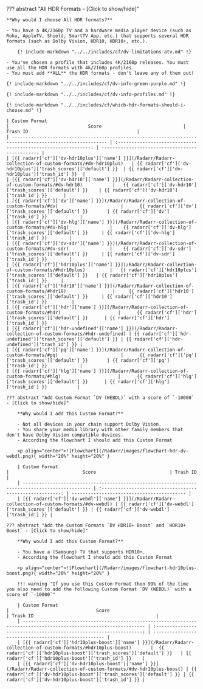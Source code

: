 ??? abstract "All HDR Formats - [Click to show/hide]"

    **Why would I choose All HDR formats?**

    - You have a 4K/2160p TV and a hardware media player device (such as Roku, AppleTV, Shield, SmartTV App, etc.) that supports several HDR formats (such as Dolby Vision, HDR10, HDR10+, etc.).

        {! include-markdown "../../includes/cf/dv-limitations-atv.md" !}

    - You've chosen a profile that includes 4K/2160p releases. You must use all the HDR formats with 4k/2160p profiles.
    - You must add **ALL** the HDR formats - don't leave any of them out!

    {! include-markdown "../../includes/cf/dv-info-green-purple.md" !}

    {! include-markdown "../../includes/cf/dv-info-profiles.md" !}

    {! include-markdown "../../includes/cf/which-hdr-formats-should-i-choose.md" !}

    | Custom Format                                                                                             |                             Score                              | Trash ID                                        |
    | --------------------------------------------------------------------------------------------------------- | :------------------------------------------------------------: | ----------------------------------------------- |
    | [{{ radarr['cf']['dv-hdr10plus']['name'] }}](/Radarr/Radarr-collection-of-custom-formats/#dv-hdr10plus)   | {{ radarr['cf']['dv-hdr10plus']['trash_scores']['default'] }}  | {{ radarr['cf']['dv-hdr10plus']['trash_id'] }}  |
    | [{{ radarr['cf']['dv-hdr10']['name'] }}](/Radarr/Radarr-collection-of-custom-formats/#dv-hdr10)           |   {{ radarr['cf']['dv-hdr10']['trash_scores']['default'] }}    | {{ radarr['cf']['dv-hdr10']['trash_id'] }}      |
    | [{{ radarr['cf']['dv']['name'] }}](/Radarr/Radarr-collection-of-custom-formats/#dv)                       |      {{ radarr['cf']['dv']['trash_scores']['default'] }}       | {{ radarr['cf']['dv']['trash_id'] }}            |
    | [{{ radarr['cf']['dv-hlg']['name'] }}](/Radarr/Radarr-collection-of-custom-formats/#dv-hlg)               |    {{ radarr['cf']['dv-hlg']['trash_scores']['default'] }}     | {{ radarr['cf']['dv-hlg']['trash_id'] }}        |
    | [{{ radarr['cf']['dv-sdr']['name'] }}](/Radarr/Radarr-collection-of-custom-formats/#dv-sdr)               |    {{ radarr['cf']['dv-sdr']['trash_scores']['default'] }}     | {{ radarr['cf']['dv-sdr']['trash_id'] }}        |
    | [{{ radarr['cf']['hdr10plus']['name'] }}](/Radarr/Radarr-collection-of-custom-formats/#hdr10plus)         |   {{ radarr['cf']['hdr10plus']['trash_scores']['default'] }}   | {{ radarr['cf']['hdr10plus']['trash_id'] }}     |
    | [{{ radarr['cf']['hdr10']['name'] }}](/Radarr/Radarr-collection-of-custom-formats/#hdr10)                 |     {{ radarr['cf']['hdr10']['trash_scores']['default'] }}     | {{ radarr['cf']['hdr10']['trash_id'] }}         |
    | [{{ radarr['cf']['hdr']['name'] }}](/Radarr/Radarr-collection-of-custom-formats/#hdr)                     |      {{ radarr['cf']['hdr']['trash_scores']['default'] }}      | {{ radarr['cf']['hdr']['trash_id'] }}           |
    | [{{ radarr['cf']['hdr-undefined']['name'] }}](/Radarr/Radarr-collection-of-custom-formats/#hdr-undefined) | {{ radarr['cf']['hdr-undefined']['trash_scores']['default'] }} | {{ radarr['cf']['hdr-undefined']['trash_id'] }} |
    | [{{ radarr['cf']['pq']['name'] }}](/Radarr/Radarr-collection-of-custom-formats/#pq)                       |      {{ radarr['cf']['pq']['trash_scores']['default'] }}       | {{ radarr['cf']['pq']['trash_id'] }}            |
    | [{{ radarr['cf']['hlg']['name'] }}](/Radarr/Radarr-collection-of-custom-formats/#hlg)                     |      {{ radarr['cf']['hlg']['trash_scores']['default'] }}      | {{ radarr['cf']['hlg']['trash_id'] }}           |

    ??? abstract "Add Custom Format `DV (WEBDL)` with a score of `-10000` - [Click to show/hide]"

        **Why would I add this Custom Format?**

        - Not all devices in your chain support Dolby Vision.
        - You share your media library with other family members that don't have Dolby Vision compatible devices.
        - According the flowchart I should add this Custom Format

        <p align="center">![Flowchart](/Radarr/images/flowchart-hdr-dv-webdl.png){ width="20%" height="20%" }

        | Custom Format                                                                                   |                           Score                           | Trash ID                                   |
        | ----------------------------------------------------------------------------------------------- | :-------------------------------------------------------: | ------------------------------------------ |
        | [{{ radarr['cf']['dv-webdl']['name'] }}](/Radarr/Radarr-collection-of-custom-formats/#dv-webdl) | {{ radarr['cf']['dv-webdl']['trash_scores']['default'] }} | {{ radarr['cf']['dv-webdl']['trash_id'] }} |

    ??? abstract "Add the Custom Formats `DV HDR10+ Boost` and `HDR10+ Boost` - [Click to show/hide]"

        **Why would I add this Custom Format?**

        - You have a (Samsung) TV that supports HDR10+.
        - According the flowchart I should add this Custom Format

        <p align="center">![Flowchart](/Radarr/images/flowchart-hdr10plus-boost.png){ width="20%" height="20%" }

        !!! warning "If you use this Custom Format then 99% of the time you also need to add the following Custom Format `DV (WEBDL)` with a score of `-10000`"

        | Custom Format                                                                                                       |                                Score                                | Trash ID                                             |
        | ------------------------------------------------------------------------------------------------------------------- | :-----------------------------------------------------------------: | ---------------------------------------------------- |
        | [{{ radarr['cf']['hdr10plus-boost']['name'] }}](/Radarr/Radarr-collection-of-custom-formats/#hdr10plus-boost)       |  {{ radarr['cf']['hdr10plus-boost']['trash_scores']['default'] }}   | {{ radarr['cf']['hdr10plus-boost']['trash_id'] }}    |
        | [{{ radarr['cf']['dv-hdr10plus-boost']['name'] }}](/Radarr/Radarr-collection-of-custom-formats/#dv-hdr10plus-boost) | {{ radarr['cf']['dv-hdr10plus-boost']['trash_scores']['default'] }} | {{ radarr['cf']['dv-hdr10plus-boost']['trash_id'] }} |
